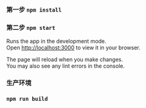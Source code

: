 ### 第一步 `npm install`


### 第二步 `npm start`

Runs the app in the development mode.\
Open [http://localhost:3000](http://localhost:3000) to view it in your browser.

The page will reload when you make changes.\
You may also see any lint errors in the console.

### 生产环境
### `npm run build`

